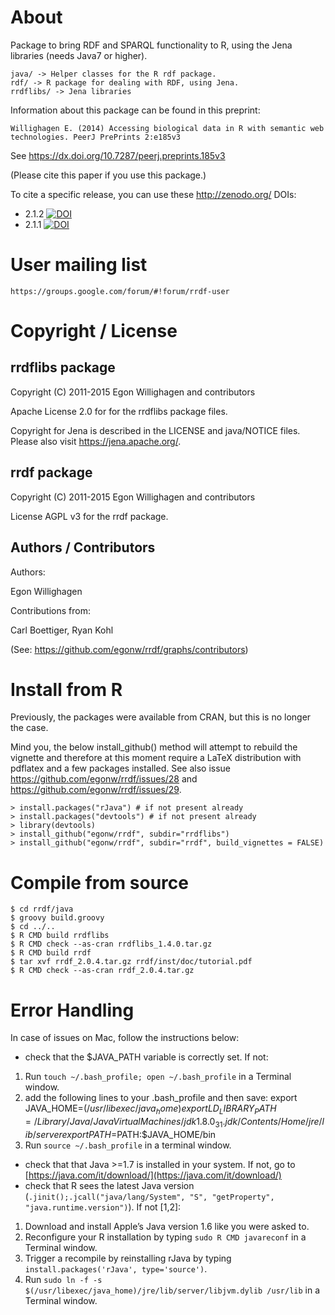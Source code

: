 
# About

Package to bring RDF and SPARQL functionality to R, using the Jena libraries (needs Java7 or higher).

    java/ -> Helper classes for the R rdf package.
    rdf/ -> R package for dealing with RDF, using Jena.
    rrdflibs/ -> Jena libraries

Information about this package can be found in this preprint:

    Willighagen E. (2014) Accessing biological data in R with semantic web
    technologies. PeerJ PrePrints 2:e185v3

See https://dx.doi.org/10.7287/peerj.preprints.185v3

(Please cite this paper if you use this package.)

To cite a specific release, you can use these http://zenodo.org/ DOIs:

* 2.1.2 [![DOI](https://zenodo.org/badge/doi/10.5281/zenodo.34307.svg)](http://dx.doi.org/10.5281/zenodo.34307)
* 2.1.1 [![DOI](https://zenodo.org/badge/doi/10.5281/zenodo.20717.svg)](http://dx.doi.org/10.5281/zenodo.20717)

# User mailing list

    https://groups.google.com/forum/#!forum/rrdf-user

# Copyright / License

## rrdflibs package

Copyright (C) 2011-2015  Egon Willighagen and contributors

Apache License 2.0 for for the rrdflibs package files.

Copyright for Jena is described in the LICENSE and java/NOTICE
files. Please also visit https://jena.apache.org/.

## rrdf package

Copyright (C) 2011-2015  Egon Willighagen and contributors

License AGPL v3 for the rrdf package.

## Authors / Contributors

Authors:

Egon Willighagen

Contributions from:

Carl Boettiger,
Ryan Kohl

(See: https://github.com/egonw/rrdf/graphs/contributors)

# Install from R

Previously, the packages were available from CRAN, but this is no longer the case.

Mind you, the below install_github() method will attempt to rebuild the vignette
and therefore at this moment require a LaTeX distribution with pdflatex and a few
packages installed. See also issue https://github.com/egonw/rrdf/issues/28 and
https://github.com/egonw/rrdf/issues/29.

    > install.packages("rJava") # if not present already
    > install.packages("devtools") # if not present already
    > library(devtools)
    > install_github("egonw/rrdf", subdir="rrdflibs")
    > install_github("egonw/rrdf", subdir="rrdf", build_vignettes = FALSE)

# Compile from source

    $ cd rrdf/java
    $ groovy build.groovy
    $ cd ../..
    $ R CMD build rrdflibs
    $ R CMD check --as-cran rrdflibs_1.4.0.tar.gz
    $ R CMD build rrdf
    $ tar xvf rrdf_2.0.4.tar.gz rrdf/inst/doc/tutorial.pdf
    $ R CMD check --as-cran rrdf_2.0.4.tar.gz

# Error Handling

In case of issues on Mac, follow the instructions below:

- check that the $JAVA_PATH variable is correctly set. If not:
 1. Run `touch ~/.bash_profile; open ~/.bash_profile` in a Terminal window.
 2. add the following lines to your .bash_profile and then save:
    export JAVA_HOME=$(/usr/libexec/java_home)
    export LD_LIBRARY_PATH=/Library/Java/JavaVirtualMachines/jdk1.8.0_31.jdk/Contents/Home/jre/lib/server 
    export PATH=$PATH:$JAVA_HOME/bin
 3. Run `source ~/.bash_profile` in a terminal window.

- check that that Java >=1.7 is installed in your system. If not, go to [https://java.com/it/download/](https://java.com/it/download/)
- check that R sees the latest Java version (`.jinit();.jcall("java/lang/System", "S", "getProperty", "java.runtime.version")`). If not [1,2]:
 1. Download and install Apple’s Java version 1.6 like you were asked to.
 2. Reconfigure your R installation by typing `sudo R CMD javareconf` in a Terminal window.
 3. Trigger a recompile by reinstalling rJava by typing `install.packages('rJava', type='source')`.
 4. Run `sudo ln -f -s $(/usr/libexec/java_home)/jre/lib/server/libjvm.dylib /usr/lib` in a Terminal window.

